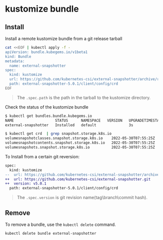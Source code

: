 # kustomize bundle

## Install

Install a remote kustomize bundle from a git release tarball

```sh
cat <<EOF | kubectl apply -f -
apiVersion: bundle.kubegems.io/v1beta1
kind: Bundle
metadata:
  name: external-snapshotter
spec:
  kind: kustomize
  url: https://github.com/kubernetes-csi/external-snapshotter/archive/refs/tags/v5.0.1.tar.gz
  path: external-snapshotter-5.0.1/client/config/crd
EOF
```

> The `.spec.path` is the path in the tarball to the kustomize directory.

Check the status of the kustomize bundle

```sh
$ kubectl get bundles.bundle.kubegems.io                        
NAME                   STATUS      NAMESPACE   VERSION   UPGRADETIMESTAMP   AGE
external-snapshotter   Installed   default               3s                 3s

$ kubectl get crd  | grep snapshot.storage.k8s.io
volumesnapshotclasses.snapshot.storage.k8s.io    2022-05-30T07:55:25Z
volumesnapshotcontents.snapshot.storage.k8s.io   2022-05-30T07:55:25Z
volumesnapshots.snapshot.storage.k8s.io          2022-05-30T07:55:25Z
```

To Install from a certain git reversion:

```diff
spec:
  kind: kustomize
--  url: https://github.com/kubernetes-csi/external-snapshotter/archive/refs/tags/v5.0.1.tar.gz
++  url: https://github.com/kubernetes-csi/external-snapshotter.git
++  version: v5.0.1
  path: external-snapshotter-5.0.1/client/config/crd
```

> The `.spec.version` is git revision name(tag\branch\commit hash).

## Remove

To remove a bundle, use the `kubectl delete` command.

```sh
kubectl delete bundle external-snapshotter
```
